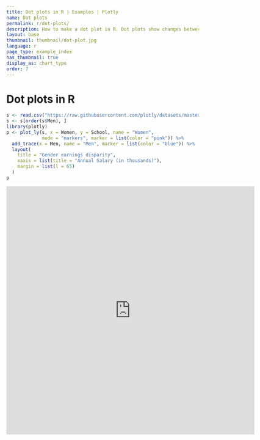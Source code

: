 ```yaml
---
title: Dot plots in R | Examples | Plotly
name: Dot plots
permalink: r/dot-plots/
description: How to make a dot plot in R. Dot plots show changes between two points in time or between two conditions. See dumbbell plots for connecting the two points with a line.
layout: base
thumbnail: thumbnail/dot-plot.jpg
language: r
page_type: example_index
has_thumbnail: true
display_as: chart_type
order: 7
---
```


# Dot plots in R

```r
s <- read.csv("https://raw.githubusercontent.com/plotly/datasets/master/school_earnings.csv")
s <- s[order(s$Men), ]
library(plotly)
p <- plot_ly(s, x = Women, y = School, name = "Women",
             mode = "markers", marker = list(color = "pink")) %>%
  add_trace(x = Men, name = "Men", marker = list(color = "blue")) %>%
  layout(
    title = "Gender earnings disparity",
    xaxis = list(title = "Annual Salary (in thousands)"),
    margin = list(l = 65)
  )
p
```

<iframe width="650" height="650" frameborder="0" scrolling="no" src="https://plot.ly/~jackp/14450.embed"></iframe>

